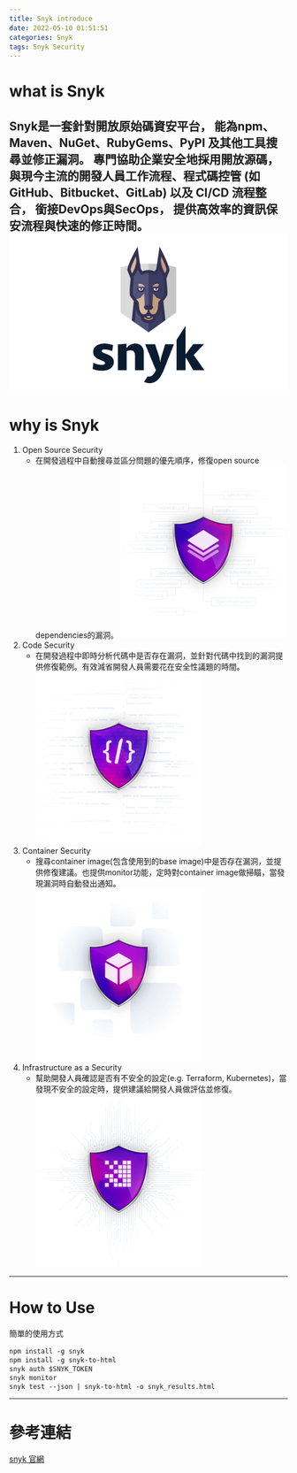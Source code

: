 ```yaml
---
title: Snyk introduce
date: 2022-05-10 01:51:51
categories: Snyk
tags: Snyk Security
---
```


# what is Snyk
Snyk是一套針對開放原始碼資安平台， 能為npm、Maven、NuGet、RubyGems、PyPI 及其他工具搜尋並修正漏洞。 
專門協助企業安全地採用開放源碼， 與現今主流的開發人員工作流程、程式碼控管 (如 GitHub、Bitbucket、GitLab) 以及 CI/CD 流程整合， 銜接DevOps與SecOps， 提供高效率的資訊保安流程與快速的修正時間。
![label](snyk/snyk3.png)
---
# why is Snyk
1. Open Source Security
   - 在開發過程中自動搜尋並區分問題的優先順序，修復open source dependencies的漏洞。
     ![label](snyk/sn1.png)
2. Code Security
   - 在開發過程中即時分析代碼中是否存在漏洞，並針對代碼中找到的漏洞提供修復範例。有效減省開發人員需要花在安全性議題的時間。
     ![label](snyk/sn2.png)
3. Container Security
   - 搜尋container image(包含使用到的base image)中是否存在漏洞，並提供修復建議。也提供monitor功能，定時對container image做掃瞄，當發現漏洞時自動發出通知。
     ![label](snyk/sn3.png)
4. Infrastructure as a Security
   - 幫助開發人員確認是否有不安全的設定(e.g. Terraform, Kubernetes)，當發現不安全的設定時，提供建議給開發人員做評估並修復。
     ![label](snyk/sn4.png)
---
# How to Use
簡單的使用方式
```
npm install -g snyk
npm install -g snyk-to-html
snyk auth $SNYK_TOKEN
snyk monitor 
snyk test --json | snyk-to-html -o snyk_results.html
```
---
# 參考連結
[snyk 官網](https://snyk.io/)
